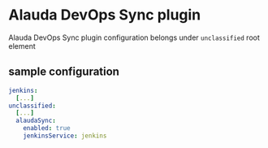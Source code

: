 # Alauda DevOps Sync plugin

Alauda DevOps Sync plugin configuration belongs under `unclassified` root element

## sample configuration

```yaml
jenkins: 
  [...]
unclassified:
  [...]
  alaudaSync:
    enabled: true
    jenkinsService: jenkins
```